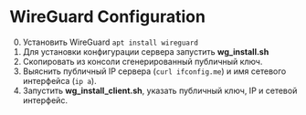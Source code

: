 WireGuard Configuration
=======================

0. Установить WireGuard `apt install wireguard`
1. Для установки конфигурации сервера запустить **wg_install.sh**
2. Скопировать из консоли сгенерированный публичный ключ.
3. Выяснить публичный IP сервера (`curl ifconfig.me`) и имя сетевого интерфейса (`ip a`).
4. Запустить **wg_install_client.sh**, указать публичный ключ, IP и сетевой интерфейс.

